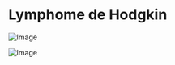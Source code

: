 # Lymphome de Hodgkin

![Image](.//media/hemato/Scan_0001.jpg)

![Image](.//media/hemato/Scan_0001_verso.jpg)
